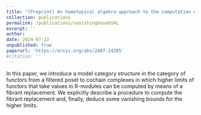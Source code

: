 ```yaml
---
title: "[Preprint] An homotopical algebra approach to the computation of higher limits."
collection: publications
permalink: /publications/vanishingboundsHL
excerpt: ''
author: 
date: 2024-07-22
unpublished: true
paperurl: 'https://arxiv.org/abs/2407.14205'
#citation: ''
---
```



In this paper, we introduce a model category structure in the category of functors from a filtered poset to cochain complexes in which higher limits of functors that take values in R-modules can be computed by means of a fibrant replacement. We explicitly describe a procedure to compute the fibrant replacement and, finally, deduce some vanishing bounds for the higher limits.




